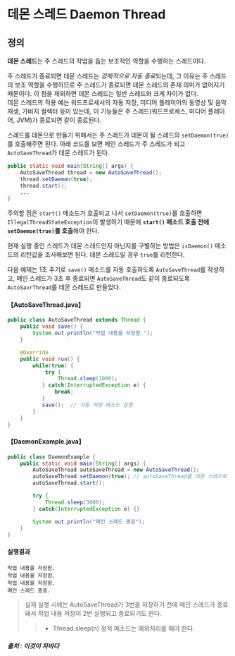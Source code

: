 # 데몬 스레드 Daemon Thread

## 정의

**데몬 스레드**는 주 스레드의 작업을 돕는 보조적인 역할을 수행하는 스레드이다.

주 스레드가 종료되면 데몬 스레드는 *강제적으로 자동 종료*되는데, 그 이유는 주 스레드의 보조 역할을 수행하므로 주 스레드가 종료되면 데몬 스레드의 존재 의미가 없어지기 때문이다. 이 점을 제외하면 데몬 스레드는 일반 스레드와 크게 차이가 없다.  
데몬 스레드의 적용 예는 워드프로세서의 자동 저장, 미디어 플레이어의 동영상 및 음악 재생, 가비지 컬렉터 등이 있는데, 이 기능들은 주 스레드(워드프로세스, 미디어 플레이어, JVM)가 종료되면 같이 종료된다.

스레드를 데몬으로 만들기 위해서는 주 스레드가 데몬이 될 스레드의 `setDaemon(true)`를 호출해주면 된다. 아래 코드를 보면 메인 스레드가 주 스레드가 되고 `AutoSaveThread`가 데몬 스레드가 된다.

```java
public static void main(String[] args) {
    AutoSaveThread thread = new AutoSaveThread();
    thread.setDaemon(true);
    thread.start();
    ...
}
```

주의할 점은 `start()` 메소드가 호출되고 나서 `setDaemon(true)`를 호출하면 `IllegalThreadStateException`이 발생하기 때문에 **`start()` 메소드 호출 전에 `setDaemon(true)`를 호출**해야 한다.

현재 실행 중인 스레드가 데몬 스레드인지 아닌지를 구별하는 방법은 `isDaemon()` 메소드의 리턴값을 조사해보면 된다. 데몬 스레드일 경우 `true`를 리턴한다.

다음 예제는 1초 주기로 `save()` 메소드를 자동 호출하도록 `AutoSaveThread`를 작성하고, 메인 스레드가 3초 후 종료되면 `AutoSaveThread`도 같이 종료되도록 `AutoSavrThread`를 데몬 스레드로 만들었다.

#### 【AutoSaveThread.java】
```java
public class AutoSaveThread extends Thread {
    public void save() {
        System.out.println("작업 내용을 저장함.");
    }

    @Override
    public void run() {
        while(true) {
            try {
                Thread.sleep(1000);
           } catch(InterruptedException e) {
               break;
           }
           save();  // 자동 저장 메소드 실행
        }
    }
}
```

#### 【DaemonExample.java】
```java
public class DaemonExample {
    public static void main(String[] args) {
        AutoSaveThread autoSaveThread = new AutoSaveThread();
        autoSaveThread.setDaemon(true); // autoSaveThread를 데몬 스레드로 만듬
        autoSaveThread.start();

        try {
            Thread.sleep(3000);
        } catch(InterruptedException e) {}

        System.out.println("메인 스레드 종료");
    }
}
```

#### 실행결과
```output
작업 내용을 저장함.
작업 내용을 저장함.
작업 내용을 저장함.
메인 스레드 종료.
```

> 실제 실행 시에는 AutoSaveThread가 3번을 저장하기 전에 메인 스레드가 종료돼서 작업 내용 저장이 2번 실행되고 종료되기도 한다.
>> * Thread.sleep(n) 정적 메소드는 예외처리를 해야 한다.

##### 출처 : 이것이 자바다
